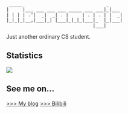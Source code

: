 ```
                                           
 _____                               _     
|     |___ ___ ___ ___ _____ ___ ___|_|___ 
| | | | .'|  _|  _| . |     | . | . | |  _|
|_|_|_|__,|___|_| |___|_|_|_|___|_  |_|___|
                                |___|      
```

Just another ordinary CS student.

## Statistics

![](https://github-readme-stats.vercel.app/api?username=macromogic)

## See me on...

[>>> My blog](https://blog.macromogic.xyz)
[>>> Bilibili](https://space.bilibili.com/51291249)

